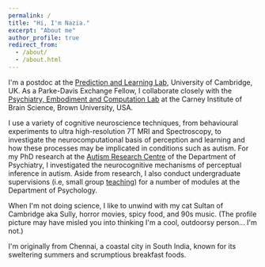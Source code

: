 ```yaml
---
permalink: /
title: "Hi, I'm Nazia."
excerpt: "About me"
author_profile: true
redirect_from: 
  - /about/
  - /about.html
---
```


I'm a postdoc at the [Prediction and Learning Lab](https://www.lawsonlab.co.uk/), University of Cambridge, UK. As a Parke-Davis Exchange Fellow, I collaborate closely with the [Psychiatry, Embodiment and Computation Lab](https://fpetzschner.com/lab/) at the Carney Institute of Brain Science, Brown University, USA.

I use a variety of cognitive neuroscience techniques, from behavioural experiments to ultra high-resolution 7T MRI and Spectroscopy, to investigate the neurocomputational basis of perception and learning and how these processes may be implicated in conditions such as autism. For my PhD research at the [Autism Research Centre](http://www.autismresearchcentre.com/) of the Department of Psychiatry, I investigated the neurocognitive mechanisms of perceptual inference in autism. Aside from research, I also conduct undergraduate supervisions (i.e, small group [teaching](https://naziajassim.github.io/teaching/)) for a number of modules at the Department of Psychology.

When I'm not doing science, I like to unwind with my cat Sultan of Cambridge aka Sully, horror movies, spicy food, and 90s music. (The profile picture may have misled you into thinking I'm a cool, outdoorsy person... I'm not.)

I'm originally from Chennai, a coastal city in South India, known for its sweltering summers and scrumptious breakfast foods.
